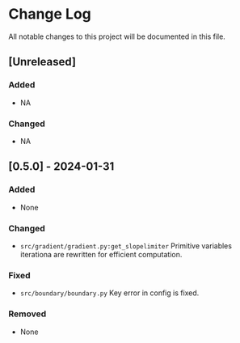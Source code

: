 # Change Log
All notable changes to this project will be documented in this file.

## [Unreleased]
### Added
- NA

### Changed
- NA

## [0.5.0] - 2024-01-31
### Added
- None

### Changed
- `src/gradient/gradient.py:get_slopelimiter` Primitive variables iterationa are rewritten for efficient computation. 

### Fixed
- `src/boundary/boundary.py` Key error in config is fixed.

### Removed
- None